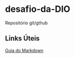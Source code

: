 # desafio-da-DIO
Repositório git/gthub
## Links Úteis
[Guia do Markdown](https://www.markdownguide.org/basic-sintax)
